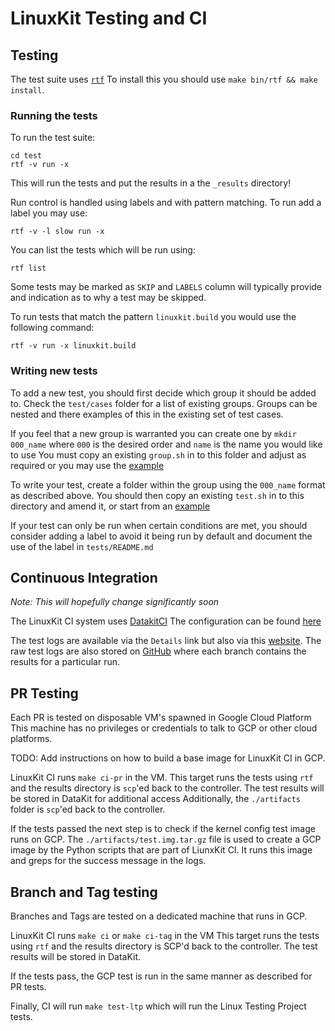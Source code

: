 LinuxKit Testing and CI
=======================

## Testing

The test suite uses [`rtf`](https://github.com/linuxkit/rtf)
To install this you should use `make bin/rtf && make install`.

### Running the tests

To run the test suite:

```
cd test
rtf -v run -x
```

This will run the tests and put the results in a the `_results` directory!

Run control is handled using labels and with pattern matching.
To run add a label you may use:

```
rtf -v -l slow run -x
```

You can list the tests which will be run using:

```
rtf list
```

Some tests may be marked as `SKIP` and `LABELS` column will typically provide and indication as to why a test may be skipped.

To run tests that match the pattern `linuxkit.build` you would use the following command:

```
rtf -v run -x linuxkit.build
```

### Writing new tests

To add a new test, you should first decide which group it should be added to.
Check the `test/cases` folder for a list of existing groups.
Groups can be nested and there examples of this in the existing set of test cases.

If you feel that a new group is warranted you can create one by `mkdir 000_name` where
`000` is the desired order and `name` is the name you would like to use
You must copy an existing `group.sh` in to this folder and adjust as required or you may use the
[example](https://github.com/linuxkit/rtf/tree/master/etc/templates/group.sh)

To write your test, create a folder within the group using the `000_name` format as described above.
You should then copy an existing `test.sh` in to this directory and amend it,
or start from an [example](http://github.com/linuxkit/rtf/tree/master/etc/templates/test.sh)

If your test can only be run when certain conditions are met, you should consider adding a label to
avoid it being run by default and document the use of the label in `tests/README.md`

## Continuous Integration

*Note: This will hopefully change significantly soon*

The LinuxKit CI system uses [DatakitCI](https://github.com/moby/datakit/tree/master/ci)
The configuration can be found [here](https://github.com/linuxkit/linuxkit-ci)

The test logs are available via the `Details` link but also via this [website](https://linuxkit.datakit.ci). The raw test logs are also stored on [GitHub](https://github.com/linuxkit/linuxkit-logs) where each branch contains the results for a particular run.

## PR Testing

Each PR is tested on disposable VM's spawned in Google Cloud Platform
This machine has no privileges or credentials to talk to GCP or other cloud platforms.

TODO: Add instructions on how to build a base image for LinuxKit CI in GCP.

LinuxKit CI runs `make ci-pr` in the VM.
This target runs the tests using `rtf` and the results directory is `scp`'ed back to the controller.
The test results will be stored in DataKit for additional access
Additionally, the `./artifacts` folder is `scp`'ed back to the controller.

If the tests passed the next step is to check if the kernel config test image runs on GCP.
The `./artifacts/test.img.tar.gz` file is used to create a GCP image by the Python scripts
that are part of LiunxKit CI. It runs this image and greps for the success message in the logs.

## Branch and Tag testing

Branches and Tags are tested on a dedicated machine that runs in GCP.

LinuxKit CI runs `make ci` or `make ci-tag` in the VM
This target runs the tests using `rtf` and the results directory is SCP'd back to the controller.
The test results will be stored in DataKit.

If the tests pass, the GCP test is run in the same manner as described for PR tests.

Finally, CI will run `make test-ltp` which will run the Linux Testing Project tests.

